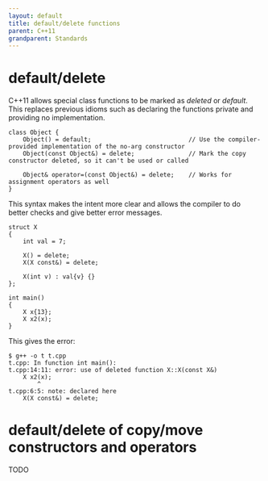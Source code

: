 ```yaml
---
layout: default
title: default/delete functions
parent: C++11
grandparent: Standards
---
```


# default/delete
C++11 allows special class functions to be marked
as *deleted* or *default*.
This replaces previous idioms such as declaring the functions private
and providing no implementation.

    class Object {
        Object() = default;                           // Use the compiler-provided implementation of the no-arg constructor
        Object(const Object&) = delete;               // Mark the copy constructor deleted, so it can't be used or called

        Object& operator=(const Object&) = delete;    // Works for assignment operators as well
    }

This syntax makes the intent more clear and allows the compiler to do better checks
and give better error messages.

    struct X
    {
        int val = 7;

        X() = delete;
        X(X const&) = delete;

        X(int v) : val{v} {}
    };

    int main()
    {
        X x{13};
        X x2(x);
    }

This gives the error:

    $ g++ -o t t.cpp
    t.cpp: In function int main():
    t.cpp:14:11: error: use of deleted function X::X(const X&)
        X x2(x);
            ^
    t.cpp:6:5: note: declared here
        X(X const&) = delete;

# default/delete of copy/move constructors and operators

TODO